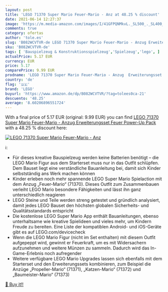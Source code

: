 ```yaml
---
layout: post
title: 'LEGO 71370 Super Mario Feuer-Mario - Anz at 48.25 % discount'
date: 2021-06-14 12:27:37
image: 'https://m.media-amazon.com/images/I/41GFPQNMkvL._SL500_._SL400_.jpg'
comments: true
category: ofertas
author: 'tole.es'
slug: 'B082WCVTVR-de LEGO 71370 Super Mario Feuer-Mario - Anzug Erweiterungsset...'
sku: 'B082WCVTVR-de'
tags: [ 'Bauspielzeug & Konstruktionsspielzeug','Spielzeug','lego', ]
actualPrice: 5.17 EUR
currency: EUR
price: 5.17
comparePrice: 9.99 EUR
prodname: 'LEGO 71370 Super Mario Feuer-Mario - Anzug  Erweiterungsset  Feuer Power-Up Pack'
country: 'de'
flag: '🇩🇪'
brand: 'LEGO'
buyurl: 'https://www.amazon.de/dp/B082WCVTVR/?tag=tolees0ca-21'
descuento: '48.25'
average: '8.60206896551724'
---
```


With a final price of 5.17 EUR (original: 9.99 EUR) you can find [LEGO 71370 Super Mario Feuer-Mario - Anzug  Erweiterungsset  Feuer Power-Up Pack](https://www.amazon.de/dp/B082WCVTVR/?tag=tolees0ca-21) with a  48.25 % discount here:

[![LEGO 71370 Super Mario Feuer-Mario - Anz](https://m.media-amazon.com/images/I/41GFPQNMkvL._SL500_._SL400_.jpg)](https://www.amazon.de/dp/B082WCVTVR/?tag=tolees0ca-21)

ℹ️:

- Für dieses kreative Bauspielzeug werden keine Batterien benötigt – die LEGO Mario Figur aus dem Starterset muss nur in das Outfit schlüpfen. Dem Bauset liegt eine verständliche Bauanleitung bei, damit sich Kinder selbstständig ans Werk machen können
- Kinder erleben noch mehr spannende LEGO Super Mario Spielaction mit dem Anzug „Feuer-Mario“ (71370). Dieses Outfit zum Zusammenbauen verleiht LEGO Mario besondere Fähigkeiten und lässt ihn ganz unterschiedlich reagieren
- LEGO Steine und Teile werden streng getestet und gründlich analysiert, damit jedes LEGO Bauset den höchsten globalen Sicherheits- und Qualitätsstandards entspricht
- Die kostenlose LEGO Super Mario App enthält Bauanleitungen, ebenso unterhaltsame wie kreative Spielideen und vieles mehr, um Kindern Freude zu bereiten. Eine Liste der kompatiblen Android- und iOS-Geräte gibt es auf LEGO.com/devicecheck
- Wenn die LEGO Mario Figur (nicht im Set enthalten) mit diesem Outfit aufgepeppt wird, gewinnt er Feuerkraft, um es mit Widersachern aufzunehmen und weitere Münzen zu sammeln. Dadurch wird das In-Game-Erlebnis noch aufregender
- Weitere verfügbare LEGO Mario Upgrades lassen sich ebenfalls mit dem Starterset und den Erweiterungssets kombinieren, zum Beispiel die Anzüge „Propeller-Mario“ (71371), „Katzen-Mario“ (71372) und „Baumeister-Mario“ (71373)

[🛒 Buy it!!](https://www.amazon.de/dp/B082WCVTVR/?tag=tolees0ca-21)
